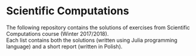 # Scientific Computations

The following repository contains the solutions of exercises from Scientific Computations course (Winter 2017/2018).<br>
Each list contains both the solutions (written using Julia programming language) and a short report (written in Polish).
